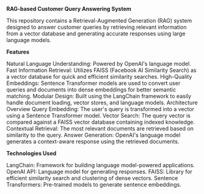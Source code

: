 **RAG-based Customer Query Answering System**

This repository contains a Retrieval-Augmented Generation (RAG) system designed to answer customer queries by retrieving relevant information from a vector database and generating accurate responses using large language models.

**Features**

Natural Language Understanding: Powered by OpenAI's language model.
Fast Information Retrieval: Utilizes FAISS (Facebook AI Similarity Search) as a vector database for quick and efficient similarity searches.
High-Quality Embeddings: Sentence Transformer models are used to convert user queries and documents into dense embeddings for better semantic matching.
Modular Design: Built using the LangChain framework to easily handle document loading, vector stores, and language models.
Architecture Overview
Query Embedding: The user's query is transformed into a vector using a Sentence Transformer model.
Vector Search: The query vector is compared against a FAISS vector database containing indexed knowledge.
Contextual Retrieval: The most relevant documents are retrieved based on similarity to the query.
Answer Generation: OpenAI's language model generates a context-aware response using the retrieved documents.

**Technologies Used**

LangChain: Framework for building language model-powered applications.
OpenAI API: Language model for generating responses.
FAISS: Library for efficient similarity search and clustering of dense vectors.
Sentence Transformers: Pre-trained models to generate sentence embeddings.
